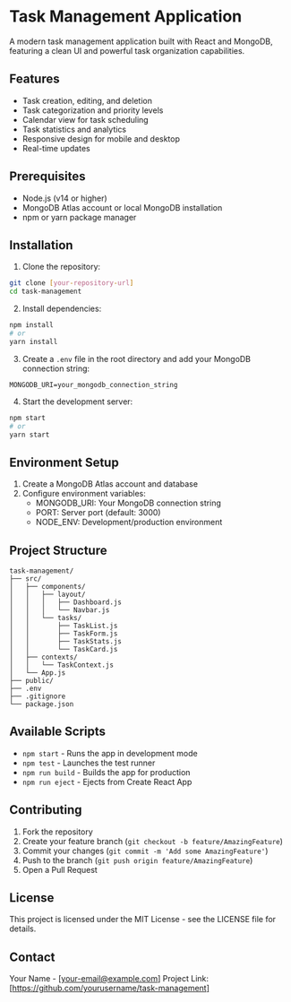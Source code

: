 # Task Management Application

A modern task management application built with React and MongoDB, featuring a clean UI and powerful task organization capabilities.

## Features

- Task creation, editing, and deletion
- Task categorization and priority levels
- Calendar view for task scheduling
- Task statistics and analytics
- Responsive design for mobile and desktop
- Real-time updates

## Prerequisites

- Node.js (v14 or higher)
- MongoDB Atlas account or local MongoDB installation
- npm or yarn package manager

## Installation

1. Clone the repository:
```bash
git clone [your-repository-url]
cd task-management
```

2. Install dependencies:
```bash
npm install
# or
yarn install
```

3. Create a `.env` file in the root directory and add your MongoDB connection string:
```
MONGODB_URI=your_mongodb_connection_string
```

4. Start the development server:
```bash
npm start
# or
yarn start
```

## Environment Setup

1. Create a MongoDB Atlas account and database
2. Configure environment variables:
   - MONGODB_URI: Your MongoDB connection string
   - PORT: Server port (default: 3000)
   - NODE_ENV: Development/production environment

## Project Structure

```
task-management/
├── src/
│   ├── components/
│   │   ├── layout/
│   │   │   ├── Dashboard.js
│   │   │   └── Navbar.js
│   │   └── tasks/
│   │       ├── TaskList.js
│   │       ├── TaskForm.js
│   │       ├── TaskStats.js
│   │       └── TaskCard.js
│   ├── contexts/
│   │   └── TaskContext.js
│   └── App.js
├── public/
├── .env
├── .gitignore
└── package.json
```

## Available Scripts

- `npm start` - Runs the app in development mode
- `npm test` - Launches the test runner
- `npm run build` - Builds the app for production
- `npm run eject` - Ejects from Create React App

## Contributing

1. Fork the repository
2. Create your feature branch (`git checkout -b feature/AmazingFeature`)
3. Commit your changes (`git commit -m 'Add some AmazingFeature'`)
4. Push to the branch (`git push origin feature/AmazingFeature`)
5. Open a Pull Request

## License

This project is licensed under the MIT License - see the LICENSE file for details.

## Contact

Your Name - [your-email@example.com]
Project Link: [https://github.com/yourusername/task-management] 